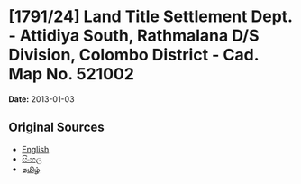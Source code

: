 # [1791/24] Land Title Settlement Dept. - Attidiya South, Rathmalana D/S Division, Colombo District - Cad. Map No. 521002

**Date:** 2013-01-03

## Original Sources

- [English](https://documents.gov.lk/view/extra-gazettes/2013/1/1791-24_E.pdf)
- [සිංහල](https://documents.gov.lk/view/extra-gazettes/2013/1/1791-24_S.pdf)
- [தமிழ்](https://documents.gov.lk/view/extra-gazettes/2013/1/1791-24_T.pdf)
